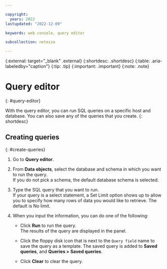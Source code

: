 ```yaml
---

copyright:
  years: 2022
lastupdated: "2022-12-09"

keywords: web console, query editor

subcollection: netezza

---
```


{:external: target="_blank" .external}
{:shortdesc: .shortdesc}
{:table: .aria-labeledby="caption"}
{:tip: .tip}
{:important: .important}
{:note: .note}

# Query editor
{: #query-editor}

With the query editor, you can run SQL queries on a specific host and database. You can also save any of the queries that you create.
{: shortdesc}

## Creating queries
{: #create-queries}

1. Go to **Query editor**.
1. From **Data objects**, select the database and schema in which you want to run the query.  
   If you do not pick a schema, the default database schema is selected.

1. Type the SQL query that you want to run.  
   If your query is a select statement, a Set Limit option shows up to allow you to specify how many rows of data you would like to retrieve. The default is No limit.

1. When you input the information, you can do one of the following:

   - Click **Run** to run the query.  
      The results of the query are displayed in the panel.

   - Click the floppy disk icon that is next to the `Query field` name to save the query as a template.
      The saved query is added to **Saved queries**, and **Queries > Saved queries**.

   - Click **Clear** to clear the query.
